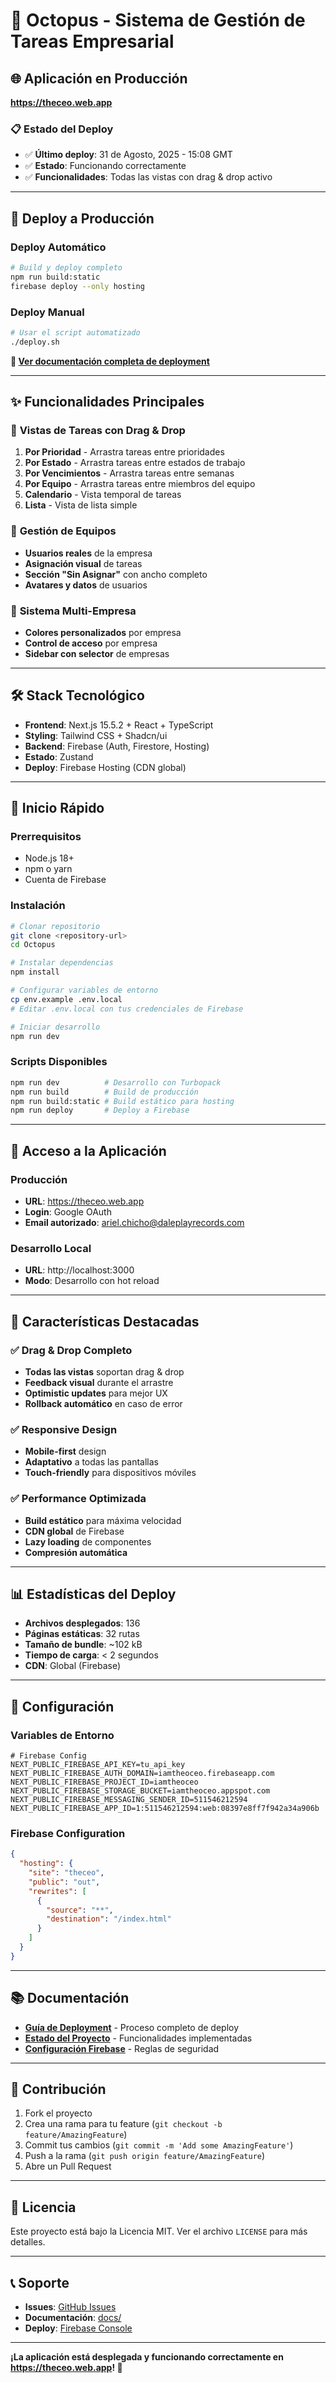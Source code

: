 # 🐙 Octopus - Sistema de Gestión de Tareas Empresarial

## 🌐 **Aplicación en Producción**
**https://theceo.web.app**

### 📋 **Estado del Deploy**
- ✅ **Último deploy**: 31 de Agosto, 2025 - 15:08 GMT
- ✅ **Estado**: Funcionando correctamente
- ✅ **Funcionalidades**: Todas las vistas con drag & drop activo

---

## 🚀 **Deploy a Producción**

### Deploy Automático
```bash
# Build y deploy completo
npm run build:static
firebase deploy --only hosting
```

### Deploy Manual
```bash
# Usar el script automatizado
./deploy.sh
```

**📖 [Ver documentación completa de deployment](docs/DEPLOYMENT.md)**

---

## ✨ **Funcionalidades Principales**

### 🎯 **Vistas de Tareas con Drag & Drop**
1. **Por Prioridad** - Arrastra tareas entre prioridades
2. **Por Estado** - Arrastra tareas entre estados de trabajo
3. **Por Vencimientos** - Arrastra tareas entre semanas
4. **Por Equipo** - Arrastra tareas entre miembros del equipo
5. **Calendario** - Vista temporal de tareas
6. **Lista** - Vista de lista simple

### 👥 **Gestión de Equipos**
- **Usuarios reales** de la empresa
- **Asignación visual** de tareas
- **Sección "Sin Asignar"** con ancho completo
- **Avatares y datos** de usuarios

### 🏢 **Sistema Multi-Empresa**
- **Colores personalizados** por empresa
- **Control de acceso** por empresa
- **Sidebar con selector** de empresas

---

## 🛠️ **Stack Tecnológico**

- **Frontend**: Next.js 15.5.2 + React + TypeScript
- **Styling**: Tailwind CSS + Shadcn/ui
- **Backend**: Firebase (Auth, Firestore, Hosting)
- **Estado**: Zustand
- **Deploy**: Firebase Hosting (CDN global)

---

## 🚀 **Inicio Rápido**

### Prerrequisitos
- Node.js 18+
- npm o yarn
- Cuenta de Firebase

### Instalación
```bash
# Clonar repositorio
git clone <repository-url>
cd Octopus

# Instalar dependencias
npm install

# Configurar variables de entorno
cp env.example .env.local
# Editar .env.local con tus credenciales de Firebase

# Iniciar desarrollo
npm run dev
```

### Scripts Disponibles
```bash
npm run dev          # Desarrollo con Turbopack
npm run build        # Build de producción
npm run build:static # Build estático para hosting
npm run deploy       # Deploy a Firebase
```

---

## 📱 **Acceso a la Aplicación**

### Producción
- **URL**: https://theceo.web.app
- **Login**: Google OAuth
- **Email autorizado**: ariel.chicho@daleplayrecords.com

### Desarrollo Local
- **URL**: http://localhost:3000
- **Modo**: Desarrollo con hot reload

---

## 🎯 **Características Destacadas**

### ✅ **Drag & Drop Completo**
- **Todas las vistas** soportan drag & drop
- **Feedback visual** durante el arrastre
- **Optimistic updates** para mejor UX
- **Rollback automático** en caso de error

### ✅ **Responsive Design**
- **Mobile-first** design
- **Adaptativo** a todas las pantallas
- **Touch-friendly** para dispositivos móviles

### ✅ **Performance Optimizada**
- **Build estático** para máxima velocidad
- **CDN global** de Firebase
- **Lazy loading** de componentes
- **Compresión automática**

---

## 📊 **Estadísticas del Deploy**

- **Archivos desplegados**: 136
- **Páginas estáticas**: 32 rutas
- **Tamaño de bundle**: ~102 kB
- **Tiempo de carga**: < 2 segundos
- **CDN**: Global (Firebase)

---

## 🔧 **Configuración**

### Variables de Entorno
```env
# Firebase Config
NEXT_PUBLIC_FIREBASE_API_KEY=tu_api_key
NEXT_PUBLIC_FIREBASE_AUTH_DOMAIN=iamtheoceo.firebaseapp.com
NEXT_PUBLIC_FIREBASE_PROJECT_ID=iamtheoceo
NEXT_PUBLIC_FIREBASE_STORAGE_BUCKET=iamtheoceo.appspot.com
NEXT_PUBLIC_FIREBASE_MESSAGING_SENDER_ID=511546212594
NEXT_PUBLIC_FIREBASE_APP_ID=1:511546212594:web:08397e8ff7f942a34a906b
```

### Firebase Configuration
```json
{
  "hosting": {
    "site": "theceo",
    "public": "out",
    "rewrites": [
      {
        "source": "**",
        "destination": "/index.html"
      }
    ]
  }
}
```

---

## 📚 **Documentación**

- **[Guía de Deployment](docs/DEPLOYMENT.md)** - Proceso completo de deploy
- **[Estado del Proyecto](PROJECT_STATUS.md)** - Funcionalidades implementadas
- **[Configuración Firebase](firebase-rules.md)** - Reglas de seguridad

---

## 🤝 **Contribución**

1. Fork el proyecto
2. Crea una rama para tu feature (`git checkout -b feature/AmazingFeature`)
3. Commit tus cambios (`git commit -m 'Add some AmazingFeature'`)
4. Push a la rama (`git push origin feature/AmazingFeature`)
5. Abre un Pull Request

---

## 📄 **Licencia**

Este proyecto está bajo la Licencia MIT. Ver el archivo `LICENSE` para más detalles.

---

## 📞 **Soporte**

- **Issues**: [GitHub Issues](https://github.com/tu-usuario/octopus/issues)
- **Documentación**: [docs/](docs/)
- **Deploy**: [Firebase Console](https://console.firebase.google.com/project/iamtheoceo/overview)

---

**¡La aplicación está desplegada y funcionando correctamente en https://theceo.web.app! 🎉**
